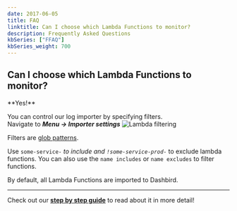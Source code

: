 ```yaml
---
date: 2017-06-05
title: FAQ
linktitle: Can I choose which Lambda Functions to monitor?
description: Frequently Asked Questions
kbSeries: ["FFAQ"]
kbSeries_weight: 700
---
```


<h2>
  <span class="h2 underlined bold">
    Can I choose which Lambda Functions to monitor?
  </span>
</h2>
**Yes!**

You can control our log importer by specifying filters.
<br>Navigate to _**Menu -> Importer settings**_
![Lambda filtering](/images/docs/filtering.png 'Lambda filtering')

Filters are <a href='https://en.wikipedia.org/wiki/Glob_(programming)' target='_blank'>glob patterns</a>.

Use <code>some-service-*</code> to include and <code>!some-service-prod-*</code> to exclude lambda functions. You can also use the `name includes` or `name excludes` to filter functions.

By default, all Lambda Functions are imported to Dashbird.

---

Check out our [**step by step guide**](/docs/get-started-step-by-step-guide) to read about it in more detail!


<!-- - this is already good :)
- add more stylish writing
- link to `/docs/get-started/say-hi-to-dashbird/` -->